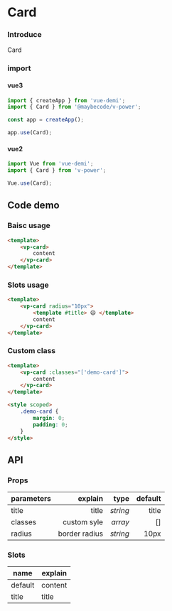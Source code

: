 # Card 

### Introduce

Card 

### import

#### vue3

```js
import { createApp } from 'vue-demi';
import { Card } from '@maybecode/v-power';

const app = createApp();

app.use(Card);
```

#### vue2

```js
import Vue from 'vue-demi';
import { Card } from 'v-power';

Vue.use(Card);
```

## Code demo

### Baisc usage

```html
<template>
    <vp-card>
        content
    </vp-card>
</template>
```

### Slots usage

```html
<template>
    <vp-card radius="10px">
        <template #title> 😄 </template>
        content
    </vp-card>
</template>
```

### Custom class

```html
<template>
    <vp-card :classes="['demo-card']">
        content
    </vp-card>
</template>

<style scoped>
    .demo-card {
        margin: 0;
        padding: 0;
    }
</style>
```


## API

### Props

| parameters |       explain |     type | default |
| ---------- | ------------: | -------: | ------: |
| title      |         title | _string_ |   title |
| classes    |   custom syle |  _array_ |      [] |
| radius     | border radius | _string_ |    10px |

### Slots

| name    | explain |
| ------- | ------- |
| default | content |
| title   | title   |